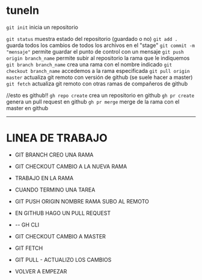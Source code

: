 # tuneIn

`git init` inicia un repositorio

`git status` muestra estado del repositorio (guardado o no)
`git add .` guarda todos los cambios de todos los archivos en el "stage"
`git commit -m "mensaje"` permite guardar el punto de control con un mensaje
`git push origin branch_name` permite subir al repositorio la rama que le indiquemos
`git branch branch_name` crea una rama con el nombre indicado
`git checkout branch_name` accedemos a la rama especificada
`git pull origin master` actualiza git remoto con versión de github (se suele hacer a master)
`git fetch` actualiza git remoto con otras ramas de compañeros de github

//esto es github!!
`gh repo create` crea un repositorio en github
`gh pr create` genera un pull request en github
`gh pr merge` merge de la rama con el master en github

---

# LINEA DE TRABAJO

- GIT BRANCH CREO UNA RAMA
- GIT CHECKOUT CAMBIO A LA NUEVA RAMA

- TRABAJO EN LA RAMA
- CUANDO TERMINO UNA TAREA

- GIT PUSH ORIGIN NOMBRE RAMA SUBO AL REMOTO
- EN GITHUB HAGO UN PULL REQUEST

- -- GH CLI

- GIT CHECKOUT CAMBIO A MASTER

- GIT FETCH
- GIT PULL - ACTUALIZO LOS CAMBIOS

- VOLVER A EMPEZAR
